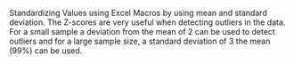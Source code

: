 Standardizing Values using Excel Macros by using mean and standard deviation. The Z-scores are very useful when detecting outliers in the data. For a small sample a deviation from the mean of 2 can be used to detect outliers and for a large sample size, a standard deviation of 3 the mean (99%) can be used.
